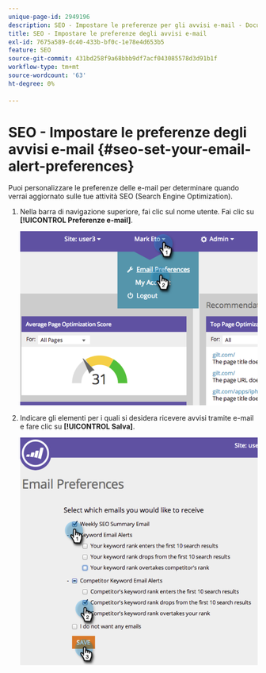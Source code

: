 ```yaml
---
unique-page-id: 2949196
description: SEO - Impostare le preferenze per gli avvisi e-mail - Documentazione di Marketo - Documentazione del prodotto
title: SEO - Impostare le preferenze degli avvisi e-mail
exl-id: 7675a589-dc40-433b-bf0c-1e78e4d653b5
feature: SEO
source-git-commit: 431bd258f9a68bbb9df7acf043085578d3d91b1f
workflow-type: tm+mt
source-wordcount: '63'
ht-degree: 0%

---
```


# SEO - Impostare le preferenze degli avvisi e-mail {#seo-set-your-email-alert-preferences}

Puoi personalizzare le preferenze delle e-mail per determinare quando verrai aggiornato sulle tue attività SEO (Search Engine Optimization).

1. Nella barra di navigazione superiore, fai clic sul nome utente. Fai clic su **[!UICONTROL Preferenze e-mail]**.

   ![](assets/image2014-9-17-21-3a23-3a28.png)

1. Indicare gli elementi per i quali si desidera ricevere avvisi tramite e-mail e fare clic su **[!UICONTROL Salva]**.

   ![](assets/image2014-9-17-21-3a23-3a33.png)
